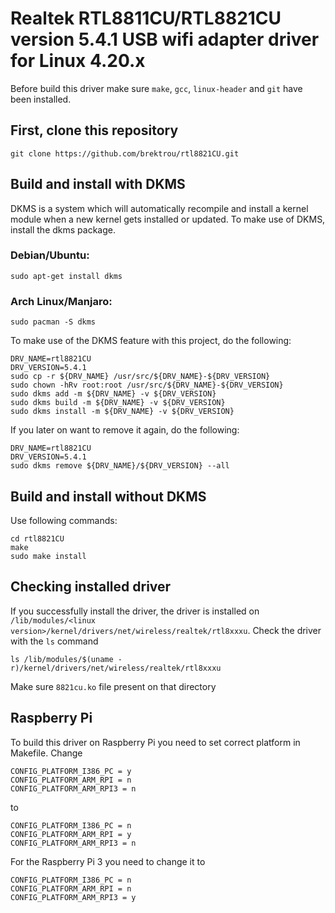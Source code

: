# Realtek RTL8811CU/RTL8821CU version 5.4.1 USB wifi adapter driver for Linux 4.20.x

Before build this driver make sure `make`, `gcc`, `linux-header` and `git` have been installed.

## First, clone this repository
```
git clone https://github.com/brektrou/rtl8821CU.git
```
## Build and install with DKMS

DKMS is a system which will automatically recompile and install a kernel module when a new kernel gets installed or updated. To make use of DKMS, install the dkms package.

### Debian/Ubuntu:

    sudo apt-get install dkms

### Arch Linux/Manjaro:

    sudo pacman -S dkms

To make use of the DKMS feature with this project, do the following:

    DRV_NAME=rtl8821CU
    DRV_VERSION=5.4.1
    sudo cp -r ${DRV_NAME} /usr/src/${DRV_NAME}-${DRV_VERSION}
    sudo chown -hRv root:root /usr/src/${DRV_NAME}-${DRV_VERSION}
    sudo dkms add -m ${DRV_NAME} -v ${DRV_VERSION}
    sudo dkms build -m ${DRV_NAME} -v ${DRV_VERSION}
    sudo dkms install -m ${DRV_NAME} -v ${DRV_VERSION}

If you later on want to remove it again, do the following:

    DRV_NAME=rtl8821CU
    DRV_VERSION=5.4.1
    sudo dkms remove ${DRV_NAME}/${DRV_VERSION} --all

## Build and install without DKMS
Use following commands:
```
cd rtl8821CU
make
sudo make install
```
## Checking installed driver
If you successfully install the driver, the driver is installed on `/lib/modules/<linux version>/kernel/drivers/net/wireless/realtek/rtl8xxxu`. Check the driver with the `ls` command
```
ls /lib/modules/$(uname -r)/kernel/drivers/net/wireless/realtek/rtl8xxxu
```
Make sure `8821cu.ko` file present on that directory

## Raspberry Pi
To build this driver on Raspberry Pi you need to set correct platform in Makefile.
Change
```
CONFIG_PLATFORM_I386_PC = y
CONFIG_PLATFORM_ARM_RPI = n
CONFIG_PLATFORM_ARM_RPI3 = n
```
to
```
CONFIG_PLATFORM_I386_PC = n
CONFIG_PLATFORM_ARM_RPI = y
CONFIG_PLATFORM_ARM_RPI3 = n
```
For the Raspberry Pi 3 you need to change it to
```
CONFIG_PLATFORM_I386_PC = n
CONFIG_PLATFORM_ARM_RPI = n
CONFIG_PLATFORM_ARM_RPI3 = y
```
